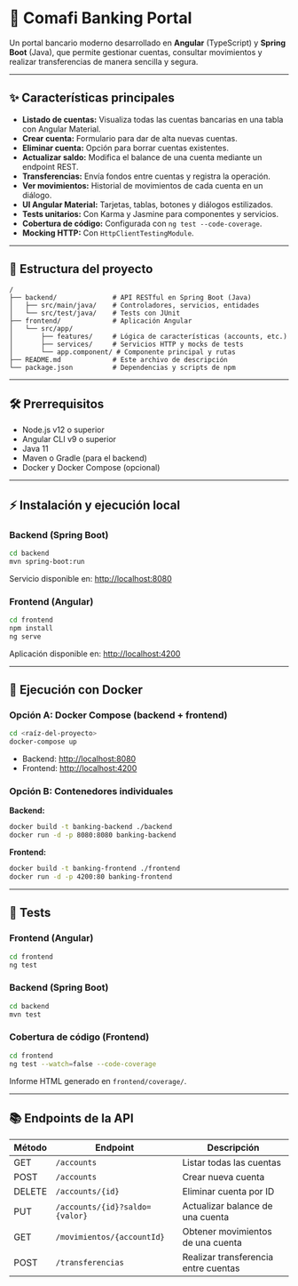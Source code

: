 # 🚀 Comafi Banking Portal

Un portal bancario moderno desarrollado en **Angular** (TypeScript) y **Spring Boot** (Java), que permite gestionar cuentas, consultar movimientos y realizar transferencias de manera sencilla y segura.

---

## ✨ Características principales

- **Listado de cuentas:** Visualiza todas las cuentas bancarias en una tabla con Angular Material.
- **Crear cuenta:** Formulario para dar de alta nuevas cuentas.
- **Eliminar cuenta:** Opción para borrar cuentas existentes.
- **Actualizar saldo:** Modifica el balance de una cuenta mediante un endpoint REST.
- **Transferencias:** Envía fondos entre cuentas y registra la operación.
- **Ver movimientos:** Historial de movimientos de cada cuenta en un diálogo.
- **UI Angular Material:** Tarjetas, tablas, botones y diálogos estilizados.
- **Tests unitarios:** Con Karma y Jasmine para componentes y servicios.
- **Cobertura de código:** Configurada con `ng test --code-coverage`.
- **Mocking HTTP:** Con `HttpClientTestingModule`.

---

## 📁 Estructura del proyecto

```
/
├── backend/              # API RESTful en Spring Boot (Java)
│   ├── src/main/java/    # Controladores, servicios, entidades
│   └── src/test/java/    # Tests con JUnit
├── frontend/             # Aplicación Angular
│   └── src/app/
│       ├── features/     # Lógica de características (accounts, etc.)
│       ├── services/     # Servicios HTTP y mocks de tests
│       └── app.component/ # Componente principal y rutas
├── README.md             # Este archivo de descripción
└── package.json          # Dependencias y scripts de npm
```

---

## 🛠️ Prerrequisitos

- Node.js v12 o superior
- Angular CLI v9 o superior
- Java 11
- Maven o Gradle (para el backend)
- Docker y Docker Compose (opcional)

---

## ⚡ Instalación y ejecución local

### Backend (Spring Boot)

```bash
cd backend
mvn spring-boot:run
```
Servicio disponible en: [http://localhost:8080](http://localhost:8080)

### Frontend (Angular)

```bash
cd frontend
npm install
ng serve
```
Aplicación disponible en: [http://localhost:4200](http://localhost:4200)

---

## 🐳 Ejecución con Docker

### Opción A: Docker Compose (backend + frontend)

```bash
cd <raíz-del-proyecto>
docker-compose up 
```
- Backend: [http://localhost:8080](http://localhost:8080)
- Frontend: [http://localhost:4200](http://localhost:4200)

### Opción B: Contenedores individuales

**Backend:**
```bash
docker build -t banking-backend ./backend
docker run -d -p 8080:8080 banking-backend
```

**Frontend:**
```bash
docker build -t banking-frontend ./frontend
docker run -d -p 4200:80 banking-frontend
```

---

## 🧪 Tests

### Frontend (Angular)

```bash
cd frontend
ng test 
```

### Backend (Spring Boot)

```bash
cd backend
mvn test
```

### Cobertura de código (Frontend)

```bash
cd frontend
ng test --watch=false --code-coverage
```
Informe HTML generado en `frontend/coverage/`.

---

## 📚 Endpoints de la API

| Método | Endpoint                               | Descripción                              |
|--------|----------------------------------------|------------------------------------------|
| GET    | `/accounts`                           | Listar todas las cuentas                 |
| POST   | `/accounts`                           | Crear nueva cuenta                       |
| DELETE | `/accounts/{id}`                      | Eliminar cuenta por ID                   |
| PUT    | `/accounts/{id}?saldo={valor}`        | Actualizar balance de una cuenta         |
| GET    | `/movimientos/{accountId}`            | Obtener movimientos de una cuenta        |
| POST   | `/transferencias`                     | Realizar transferencia entre cuentas     |




